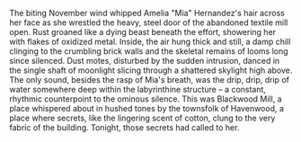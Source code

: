 The biting November wind whipped Amelia "Mia" Hernandez's hair across her face as she wrestled the heavy, steel door of the abandoned textile mill open.  Rust groaned like a dying beast beneath the effort, showering her with flakes of oxidized metal. Inside, the air hung thick and still, a damp chill clinging to the crumbling brick walls and the skeletal remains of looms long since silenced. Dust motes, disturbed by the sudden intrusion, danced in the single shaft of moonlight slicing through a shattered skylight high above.  The only sound, besides the rasp of Mia's breath, was the drip, drip, drip of water somewhere deep within the labyrinthine structure – a constant, rhythmic counterpoint to the ominous silence.  This was Blackwood Mill, a place whispered about in hushed tones by the townsfolk of Havenwood, a place where secrets, like the lingering scent of cotton, clung to the very fabric of the building.  Tonight, those secrets had called to her.
